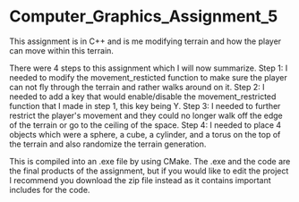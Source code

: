 # Computer_Graphics_Assignment_5
This assignment is in C++ and is me modifying terrain and how the player can move within this terrain.

There were 4 steps to this assignment which I will now summarize.
Step 1: I needed to modify the movement_resticted function to make sure the player can not fly through the terrain and rather walks around on it.
Step 2: I needed to add a key that would enable/disable the movement_restricted function that I made in step 1, this key being Y.
Step 3: I needed to further restrict the player's movement and they could no longer walk off the edge of the terrain or go to the ceiling of the space.
Step 4: I needed to place 4 objects which were a sphere, a cube, a cylinder, and a torus on the top of the terrain and also randomize the terrain generation.

This is compiled into an .exe file by using CMake. The .exe and the code are the final products of the assignment, but if you would like to edit the project I recommend you download the zip file instead as it contains important includes for the code.
